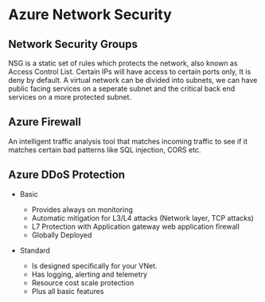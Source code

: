 # Azure Network Security

## Network Security Groups

NSG is a static set of rules which protects the network, also known as Access Control List.
Certain IPs will have access to certain ports only, It is deny by default.
A virtual network can be divided into subnets, we can have public facing services on a seperate subnet and the critical back end services on a more protected subnet.

## Azure Firewall

An intelligent traffic analysis tool that matches incoming traffic to see if it matches certain bad patterns like SQL injection, CORS etc.

## Azure DDoS Protection

- Basic

  - Provides always on monitoring
  - Automatic mitigation for L3/L4 attacks (Network layer, TCP attacks)
  - L7 Protection with Application gateway web application firewall
  - Globally Deployed

- Standard

  - Is designed specifically for your VNet.
  - Has logging, alerting and telemetry
  - Resource cost scale protection
  - Plus all basic features
